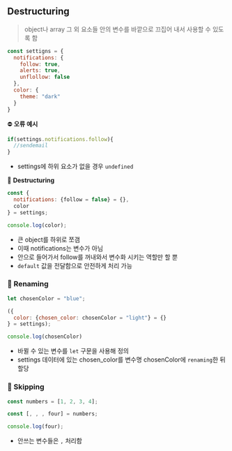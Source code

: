 ## Destructuring

> object나 array 그 외 요소들 안의 변수를 바깥으로 끄집어 내서 사용할 수 있도록 함

```js
const settigns = {
  notifications: {
  	follow: true,
    alerts: true,
    unflollow: false
  },
  color: {
    theme: "dark"
  }
}
```



⛔️ **오류 예시**

```js
if(settings.notifications.follow){
  //sendemail
}
```

- settings에 하위 요소가 없을 경우 `undefined`



🌈 **Destructuring**

```js
const {
  notifications: {follow = false} = {},
  color
} = settings;

console.log(color);
```

- 큰 object를 하위로 쪼갬
- 이때 notifications는 변수가 아님
- 안으로 들어가서 follow를 꺼내와서 변수화 시키는 역할만 할 뿐
- `default` 값을 전달함으로 안전하게 처리 가능



### 📍 Renaming

```js
let chosenColor = "blue";

({
  color: {chosen_color: chosenColor = "light"} = {}
} = settings);

console.log(chosenColor)
```

- 바뀔 수 있는 변수를 `let` 구문을 사용해 정의
- settings 데이터에 있는 chosen_color를 변수명 chosenColor에 `renaming`한 뒤 할당



### 📍 Skipping

```js
const numbers = [1, 2, 3, 4];

const [, , , four] = numbers;

console.log(four);
```

- 안쓰는 변수들은 `,` 처리함

